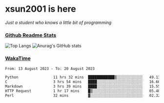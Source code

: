 # xsun2001 is here

*Just a student who knows a little bit of programming*

### [Github Readme Stats](https://github.com/anuraghazra/github-readme-stats)

![Top Langs](https://github-readme-stats.vercel.app/api/top-langs/?username=xsun2001&layout=compact&theme=radical) ![Anurag's GitHub stats](https://github-readme-stats.vercel.app/api?username=xsun2001&show_icons=true&theme=radical)

### [WakaTime](https://wakatime.com)

<!--START_SECTION:waka-->

```txt
From: 13 August 2023 - To: 20 August 2023

Python                11 hrs 32 mins  ████████████▒░░░░░░░░░░░░   49.13 %
C                     3 hrs 54 mins   ████░░░░░░░░░░░░░░░░░░░░░   16.66 %
Markdown              3 hrs 39 mins   ████░░░░░░░░░░░░░░░░░░░░░   15.55 %
HTTP Request          1 hr 17 mins    █▒░░░░░░░░░░░░░░░░░░░░░░░   05.48 %
Perl                  32 mins         ▓░░░░░░░░░░░░░░░░░░░░░░░░   02.32 %
```

<!--END_SECTION:waka-->

